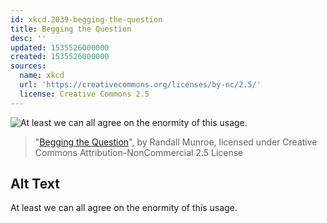 ```yaml
---
id: xkcd.2039-begging-the-question
title: Begging the Question
desc: ''
updated: 1535526000000
created: 1535526000000
sources:
  name: xkcd
  url: 'https://creativecommons.org/licenses/by-nc/2.5/'
  license: Creative Commons 2.5
---
```

![At least we can all agree on the enormity of this usage.](https://imgs.xkcd.com/comics/begging_the_question.png)
> "[Begging the Question](https://xkcd.com/2039/)", by Randall Munroe, licensed under Creative Commons Attribution-NonCommercial 2.5 License

## Alt Text
At least we can all agree on the enormity of this usage.
